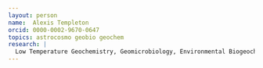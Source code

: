 ```yaml
---
layout: person
name:  Alexis Templeton
orcid: 0000-0002-9670-0647
topics: astrocosmo geobio geochem
research: |
  Low Temperature Geochemistry, Geomicrobiology, Environmental Biogeochemistry
---
```

